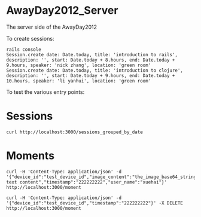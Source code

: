 AwayDay2012_Server
==================

The server side of the AwayDay2012

To create sessions:

	rails console
    Session.create date: Date.today, title: 'introduction to rails', description: '', start: Date.today + 8.hours, end: Date.today + 9.hours, speaker: 'nick zhang', location: 'green room'
    Session.create date: Date.today, title: 'introduction to clojure', description: '', start: Date.today + 9.hours, end: Date.today + 10.hours, speaker: 'li yanhui', location: 'green room'

To test the various entry points:

# Sessions

    curl http://localhost:3000/sessions_grouped_by_date

# Moments

    curl -H 'Content-Type: application/json' -d '{"device_id":"test_device_id","image_content":"the_image_base64_string","text_content":"the text content","timestamp":"222222222","user_name":"xuehai"}'  http://localhost:3000/moment

    curl -H 'Content-Type: application/json' -d '{"device_id":"test_device_id","timestamp":"222222222"}' -X DELETE http://localhost:3000/moment